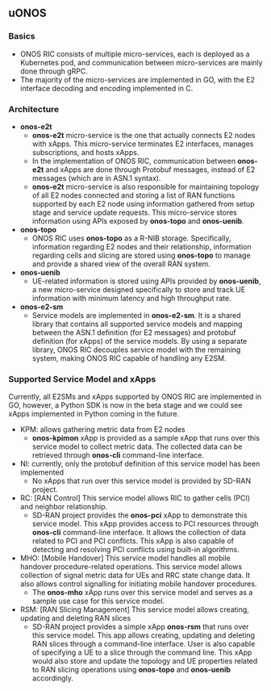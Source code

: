 ## uONOS 

### Basics
- ONOS RIC consists of multiple micro-services, each is deployed as a Kubernetes pod, and communication between micro-services are mainly done through gRPC.
- The majority of the micro-services are implemented in GO, with the E2 interface decoding and encoding implemented in C.

### Architecture
- **onos-e2t**
  - **onos-e2t** micro-service is the one that actually connects E2 nodes with xApps. This micro-service terminates E2 interfaces, manages subscriptions, and hosts xApps.
  - In the implementation of ONOS RIC, communication between **onos-e2t** and xApps are done through Protobuf messages, instead of E2 messages (which are in ASN.1 syntax).
  - **onos-e2t** micro-service is also responsible for maintaining topology of all E2 nodes connected and storing a list of RAN functions supported by each E2 node using information gathered from setup stage and service update requests. This micro-service stores information using APIs exposed by **onos-topo** and **onos-uenib**.
- **onos-topo**
  - ONOS RIC uses **onos-topo** as a R-NIB storage. Specifically, information regarding E2 nodes and their relationship, information regarding cells and slicing are stored using **onos-topo** to manage and provide a shared view of the overall RAN system.
- **onos-uenib**
  - UE-related information is stored using APIs provided by **onos-uenib**, a new micro-service designed specifically to store and track UE information with minimum latency and high throughput rate.
- **onos-e2-sm**
  - Service models are implemented in **onos-e2-sm**. It is a shared library that contains all supported service models and mapping between the ASN.1 definition (for E2 messages) and protobuf definition (for xApps) of the service models. By using a separate library, ONOS RIC decouples service model with the remaining system, making ONOS RIC capable of handling any E2SM.

### Supported Service Model and xApps
Currently, all E2SMs and xApps supported by ONOS RIC are implemented in GO, however, a Python SDK is now in the beta stage and we could see xApps implemented in Python coming in the future. 
- KPM: allows gathering metric data from E2 nodes
  - **onos-kpimon** xApp is provided as a sample xApp that runs over this service model to collect metric data. The collected data can be retrieved through **onos-cli** command-line interface.
- NI: currently, only the protobuf definition of this service model has been implemented
  - No xApps that run over this service model is provided by SD-RAN project.
- RC: [RAN Control] This service model allows RIC to gather cells (PCI) and neighbor relationship.
  - SD-RAN project provides the **onos-pci** xApp to demonstrate this service model. This xApp provides access to PCI resources through **onos-cli** command-line interface. It allows the collection of data related to PCI and PCI conflicts. This xApp is also capable of detecting and resolving PCI conflicts using built-in algorithms.
- MHO: [Mobile Handover] This service model handles all mobile handover procedure-related operations. This service model allows collection of signal metric data for UEs and RRC state change data. It also allows control signalling for initiating mobile handover procedures.
  - The **onos-mho** xApp runs over this service model and serves as a sample use case for this service model.
- RSM: [RAN Slicing Management] This service model allows creating, updating and deleting RAN slices
  - SD-RAN project provides a simple xApp **onos-rsm** that runs over this service model. This app allows creating, updating and deleting RAN slices through a command-line interface. User is also capable of specifying a UE to a slice through the command line. This xApp would also store and update the topology and UE properties related to RAN slicing operations using **onos-topo** and **onos-uenib** accordingly.
